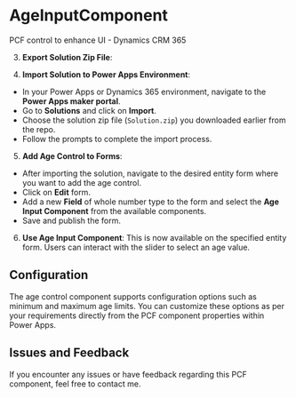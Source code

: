 # AgeInputComponent
PCF control to enhance UI - Dynamics CRM 365


3. **Export Solution Zip File**:

4. **Import Solution to Power Apps Environment**:
- In your Power Apps or Dynamics 365 environment, navigate to the **Power Apps maker portal**.
- Go to **Solutions** and click on **Import**.
- Choose the solution zip file (`Solution.zip`) you downloaded earlier from the repo.
- Follow the prompts to complete the import process.

5. **Add Age Control to Forms**:
- After importing the solution, navigate to the desired entity form where you want to add the age control.
- Click on **Edit** form.
- Add a new **Field** of whole number type to the form and select the **Age Input Component** from the available components.
- Save and publish the form.

6. **Use Age Input Component**: This is now available on the specified entity form. Users can interact with the slider to select an age value.

## Configuration

The age control component supports configuration options such as minimum and maximum age limits. You can customize these options as per your requirements directly from the PCF component properties within Power Apps.

## Issues and Feedback

If you encounter any issues or have feedback regarding this PCF component, feel free to contact me.


